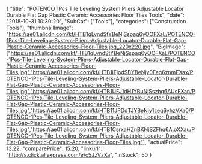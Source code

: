 {
	"title": "POTENCO 1Pcs Tile Leveling System Pliers Adjustable Locator Durable Flat Gap Plastic Ceramic Accessories Floor Tiles Tools",
	"date": "2018-10-31 10:30:20",
	"SubCat": ["Tools"],
	"categories": ["Construction Tools"],
	"thumbnailImage": "https://ae01.alicdn.com/kf/HTB1qLvndStYBeNjSspaq6yOOFXaL/POTENCO-1Pcs-Tile-Leveling-System-Pliers-Adjustable-Locator-Durable-Flat-Gap-Plastic-Ceramic-Accessories-Floor-Tiles.jpg_220x220.jpg",
	"BigImage": ["https://ae01.alicdn.com/kf/HTB1qLvndStYBeNjSspaq6yOOFXaL/POTENCO-1Pcs-Tile-Leveling-System-Pliers-Adjustable-Locator-Durable-Flat-Gap-Plastic-Ceramic-Accessories-Floor-Tiles.jpg","https://ae01.alicdn.com/kf/HTB1iFjodSBYBeNjy0Feq6znmFXax/POTENCO-1Pcs-Tile-Leveling-System-Pliers-Adjustable-Locator-Durable-Flat-Gap-Plastic-Ceramic-Accessories-Floor-Tiles.jpg","https://ae01.alicdn.com/kf/HTB1UFJ1dH1YBuNjSszhq6AUsFXan/POTENCO-1Pcs-Tile-Leveling-System-Pliers-Adjustable-Locator-Durable-Flat-Gap-Plastic-Ceramic-Accessories-Floor-Tiles.jpg","https://ae01.alicdn.com/kf/HTB11JPDdTJYBeNjy1zeq6yhzVXa0/POTENCO-1Pcs-Tile-Leveling-System-Pliers-Adjustable-Locator-Durable-Flat-Gap-Plastic-Ceramic-Accessories-Floor-Tiles.jpg","https://ae01.alicdn.com/kf/HTB1CsrxaHZnBKNjSZFhq6A.oXXau/POTENCO-1Pcs-Tile-Leveling-System-Pliers-Adjustable-Locator-Durable-Flat-Gap-Plastic-Ceramic-Accessories-Floor-Tiles.jpg"],
	"actualPrice": 13.22,
	"comparePrice": 15.20,
	"linkurl": "http://s.click.aliexpress.com/e/c5JzVzXa",
	"inStock": 50
}
